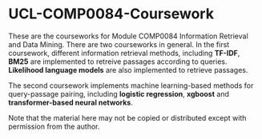 # UCL-COMP0084-Coursework

These are the courseworks for Module COMP0084 Information Retrieval and Data Mining. There are two courseworks in general. In the first coursework, different information retrieval methods, including **TF-IDF**, **BM25** are implemented to retreive passages according to queries. **Likelihood language models** are also implemented to retrieve passages.

The second coursework implements machine learning-based methods for query-passage pairing, including **logistic regression**, **xgboost** and **transformer-based neural networks**.

Note that the material here may not be copied or distributed except with permission from the author.
